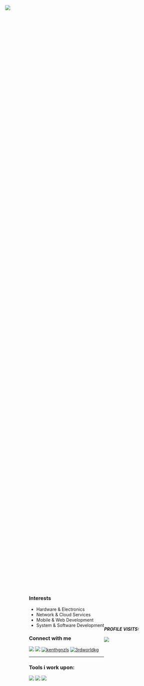 <div class="center-image">
  <img src="https://github.com/kenthzy/kenthzy/assets/122461133/b72db3f7-b0f5-4057-88ed-e3da73e90d89">
  
</div>
<div style="display: flex; align-items: center; justify-content: center; height: 100vh;">
  <div style="text-align: left;">

<h3>Interests</h3>

<ul>
  <li>Hardware & Electronics</li>
  <li>Network & Cloud Services</li>
  <li>Mobile & Web Development</li>
  <li>System & Software Development</li>
</ul>
    

    
<h3>Connect with me</h3>

<p>
  <a href="https://www.linkedin.com/in/gonzales-kennethjearl-sacsi-059a57289/"><img src="https://img.shields.io/badge/LinkedIn-%230077B5.svg?&style=for-the-badge&logo=linkedin&logoColor=white"></a>
  <a href="mailto: kenthgnzls@gmail.com">
<img src="https://img.shields.io/badge/-kenthgnzls%40gmail.com-7B83EB?&style=for-the-badge&logo=Microsoft-outlook&logoColor=white" ></a>
  <a href="https://twitter.com/kenthgnzls"><img src="https://img.shields.io/twitter/follow/kenthgnzls?logo=twitter&style=for-the-badge" alt="kenthgnzls" /></a>
  <a href="https://www.instagram.com/3rdworldkg/"><img src="https://img.shields.io/badge/-3rdworldkg-E4405F?style=for-the-badge&logo=Instagram&logoColor=white&link=https://www.instagram.com/3rdworldkg/" alt="3rdworldkg"/></a>
</p>
    
-------------------------------------------
    
<h3>Tools i work upon:</h3>

<p>
<img src="https://img.shields.io/badge/html5-%23E34F26.svg?style=for-the-badge&logo=html5&logoColor=white"/> 
<img src="https://img.shields.io/badge/css3-%231572B6.svg?style=for-the-badge&logo=css3&logoColor=white"/> 
<img src="https://img.shields.io/badge/javascript-%23323330.svg?style=for-the-badge&logo=javascript&logoColor=%23F7DF1E"/> 
</p>
  </div>
  
-------------------------------------------
<p>
  <h5> PROFILE VISITS:
  <br>
  <br>
  <img src="https://profile-counter.glitch.me/{kenthzy}/count.svg"/>
</p>
